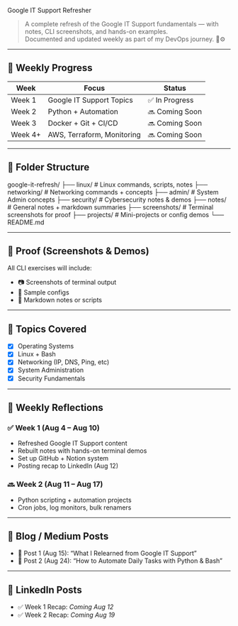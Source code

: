 Google IT Support Refresher

> A complete refresh of the Google IT Support fundamentals — with notes, CLI screenshots, and hands-on examples.  
> Documented and updated weekly as part of my DevOps journey. 🧠⚙️

---

## 🔄 Weekly Progress

| Week | Focus | Status |
|------|-------|--------|
| Week 1 | Google IT Support Topics | ✅ In Progress |
| Week 2 | Python + Automation | 🔜 Coming Soon |
| Week 3 | Docker + Git + CI/CD | 🔜 Coming Soon |
| Week 4+ | AWS, Terraform, Monitoring | 🔜 Coming Soon |

---

## 📁 Folder Structure

google-it-refresh/
├── linux/ # Linux commands, scripts, notes
├── networking/ # Networking commands + concepts
├── admin/ # System Admin concepts
├── security/ # Cybersecurity notes & demos
├── notes/ # General notes + markdown summaries
├── screenshots/ # Terminal screenshots for proof
├── projects/ # Mini-projects or config demos
└── README.md

---

## 📸 Proof (Screenshots & Demos)

All CLI exercises will include:
- 📷 Screenshots of terminal output
- 🧪 Sample configs
- 📝 Markdown notes or scripts

---

## 🧠 Topics Covered

- [x] Operating Systems
- [x] Linux + Bash
- [x] Networking (IP, DNS, Ping, etc)
- [x] System Administration
- [x] Security Fundamentals

---

## 📅 Weekly Reflections

### ✅ Week 1 (Aug 4 – Aug 10)
- Refreshed Google IT Support content
- Rebuilt notes with hands-on terminal demos
- Set up GitHub + Notion system
- Posting recap to LinkedIn (Aug 12)

### 🔜 Week 2 (Aug 11 – Aug 17)
- Python scripting + automation projects
- Cron jobs, log monitors, bulk renamers

---

## 🔗 Blog / Medium Posts

- 📘 Post 1 (Aug 15): “What I Relearned from Google IT Support”
- 📘 Post 2 (Aug 24): “How to Automate Daily Tasks with Python & Bash”

---

## 📢 LinkedIn Posts

- ✅ Week 1 Recap: *Coming Aug 12*
- ✅ Week 2 Recap: *Coming Aug 19*
